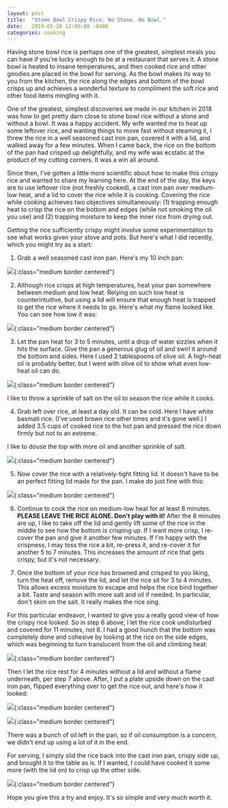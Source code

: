 ```yaml
---
layout: post
title:  "Stone Bowl Crispy Rice. No Stone. No Bowl."
date:   2019-05-20 12:00:00 -0400
categories: cooking
---
```


Having stone bowl rice is perhaps one of the greatest, simplest meals you can have if you're lucky enough to be at a restaurant that serves it. A stone bowl is heated to insane temperatures, and then cooked rice and other goodies are placed in the bowl for serving.  As the bowl makes its way to you from the kitchen, the rice along the edges and bottom of the bowl crisps up and achieves a wonderful texture to compliment the soft rice and other food items mingling with it.

One of the greatest, simplest discoveries we made in our kitchen in 2018 was how to get pretty darn close to stone bowl rice without a stone and without a bowl.  It was a happy accident.  My wife wanted me to heat up some leftover rice, and wanting things to move fast without steaming it, I threw the rice in a well seasoned cast iron pan, covered it with a lid, and walked away for a few minutes.  When I came back, the rice on the bottom of the pan had crisped up delightfully, and my wife was ecstatic at the product of my cutting corners.  It was a win all around.  

Since then, I've gotten a little more scientific about how to make this crispy rice and wanted to share my learning here.  At the end of the day, the keys are to use leftover rice (not freshly cooked), a cast iron pan over medium-low heat, and a lid to cover the rice while it is cooking.  Covering the rice while cooking achieves two objectives simultaneously: (1) trapping enough heat to crisp the rice on the bottom and edges (while not smoking the oil you use) and (2) trapping moisture to keep the inner rice from drying out.

Getting the rice sufficiently crispy might involve some experimentation to see what works given your stove and pots. But here's what I did recently, which you might try as a start:

1) Grab a well seasoned cast iron pan.  Here's my 10 inch pan:

![](/assets/images/2019-05-20-stone-bowl-crispy-rice/rice-image1.JPG){:class="medium border centered"}

2) Although rice crisps at high temperatures, heat your pan somewhere between medium and low heat.  Relying on such low heat is counterintuitive, but using a lid will ensure that enough heat is trapped to get the rice where it needs to go.  Here's what my flame looked like.  You can see how low it was:  

![](/assets/images/2019-05-20-stone-bowl-crispy-rice/rice-image2.JPG){:class="medium border centered"}

3) Let the pan heat for 3 to 5 minutes, until a drop of water sizzles when it hits the surface.  Give the pan a generous glug of oil and swirl it around the bottom and sides.  Here I used 2 tablespoons of olive oil.  A high-heat oil is probably better, but I went with olive oil to show what even low-heat oil can do.

![](/assets/images/2019-05-20-stone-bowl-crispy-rice/rice-image3.JPG){:class="medium border centered"}

I like to throw a sprinkle of salt on the oil to season the rice while it cooks.

4) Grab left over rice, at least a day old.  It can be cold.  Here I have white basmati rice.  (I've used brown rice other times and it's gone well.)  I added 3.5 cups of cooked rice to the hot pan and pressed the rice down firmly but not to an extreme.

I like to douse the top with more oil and another sprinkle of salt.

![](/assets/images/2019-05-20-stone-bowl-crispy-rice/rice-image4.JPG){:class="medium border centered"}

5) Now cover the rice with a relatively-tight fitting lid.  It doesn't have to be an perfect fitting lid made for the pan.  I make do just fine with this:

![](/assets/images/2019-05-20-stone-bowl-crispy-rice/rice-image5.JPG){:class="medium border centered"}

6) Continue to cook the rice on medium-low heat for at least 8 minutes.  **PLEASE LEAVE THE RICE ALONE. Don't play with it!**  After the 8 minutes are up, I like to take off the lid and gently lift some of the rice in the middle to see how the bottom is crisping up.  If I want more crisp, I re-cover the pan and give it another few minutes.  If I'm happy with the crispness, I may toss the rice a bit, re-press it, and re-cover it for another 5 to 7 minutes.  This increases the amount of rice that gets crispy, but it's not necessary.

7) Once the bottom of your rice has browned and crisped to you liking, turn the heat off, remove the lid, and let the rice sit for 3 to 4 minutes.  This allows excess moisture to escape and helps the rice bind together a bit.  Taste and season with more salt and oil if needed. In particular, don't skim on the salt.  It really makes the rice sing.

For this particular endeavor, I wanted to give you a really good view of how the crispy rice looked.  So in step 6 above, I let the rice cook undisturbed and covered for 11 minutes, not 8.  I had a good hunch that the bottom was completely done and cohesive by looking at the rice on the side edges, which was beginning to turn translucent from the oil and climbing heat:

![](/assets/images/2019-05-20-stone-bowl-crispy-rice/rice-image6.JPG){:class="medium border centered"}

Then I let the rice rest for 4 minutes without a lid and without a flame underneath, per step 7 above.  After, I put a plate upside down on the cast iron pan, flipped everything over to get the rice out, and here's how it looked:

![](/assets/images/2019-05-20-stone-bowl-crispy-rice/rice-image7.JPG){:class="medium border centered"}

![](/assets/images/2019-05-20-stone-bowl-crispy-rice/rice-image8.JPG){:class="medium border centered"}

There was a bunch of oil left in the pan, so if oil consumption is a concern, we didn't end up using a lot of it in the end.  

For serving, I simply slid the rice back into the cast iron pan, crispy side up, and brought it to the table as is.  If I wanted, I could have cooked it some more (with the lid on) to crisp up the other side.

![](/assets/images/2019-05-20-stone-bowl-crispy-rice/rice-image9.JPG){:class="medium border centered"}

Hope you give this a try and enjoy.  It's so simple and very much worth it.  
